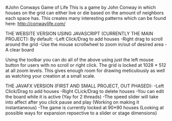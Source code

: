 #John Conways Game of Life
This is a game by John Conway in which houses on the grid can either live or die based on the amount of neighbors each space has.
This creates many interesting patterns which can be found here: http://conwaylife.com/

THE WEBSITE VERSION USING JAVASCRIPT (CURRENTLY THE MAIN PROJECT):
By default:
-Left Click/Drag to add houses
-Right drag to scroll around the grid
-Use the mouse scrollwheel to zoom in/out of desired area
-A clear board

Using the toolbar you can do all of the above using just the left mouse button for users with no scroll or right click.
The grid is locked at 1028 * 512 at all zoom levels. This gives enough room for drawing meticulously as well as watching your creation at a small scale.

THE JAVAFX VERSION (FIRST AND SMALL PROJECT, OUT PHASED):
-Left Click/Drag to add houses
-Right CLick/Drag to delete houses
-You can edit the board while it is active (Yay for 2 threads)
-The speed slider will take into affect after you click pause and play (Working on making it instantaneous)
-The game is currently locked at 90*90 houses (Looking at possible ways for expansion repsective to a slider or stage dimensions)
